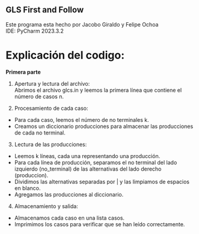 ## GLS First and Follow 
Este programa esta hecho por Jacobo Giraldo y Felipe Ochoa <br>
IDE: PyCharm 2023.3.2 <br>

# Explicación del codigo:
**Primera parte** <br>
1. Apertura y lectura del archivo: <br>
Abrimos el archivo glcs.in y leemos la primera línea que contiene el número de casos n. <br>

2. Procesamiento de cada caso: <br>
- Para cada caso, leemos el número de no terminales k. <br>
- Creamos un diccionario producciones para almacenar las producciones de cada no terminal. <br>

3. Lectura de las producciones: <br>
- Leemos k líneas, cada una representando una producción. <br>
- Para cada línea de producción, separamos el no terminal del lado izquierdo (no_terminal) de las alternativas del lado derecho (produccion). <br>
- Dividimos las alternativas separadas por | y las limpiamos de espacios en blanco. <br>
- Agregamos las producciones al diccionario. <br>

4. Almacenamiento y salida: <br>
- Almacenamos cada caso en una lista casos. <br> 
- Imprimimos los casos para verificar que se han leído correctamente. <br>

